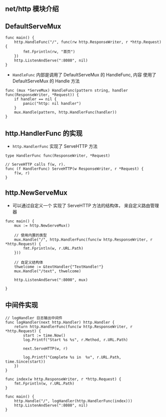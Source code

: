net/http 模块介绍
----

## DefaultServeMux  
```golang
func main() {
	http.HandleFunc("/", func(rw http.ResponseWriter, r *http.Request) {
		fmt.Fprintln(rw, "首页")
	})
	http.ListenAndServe(":8080", nil)
}
```
- `HandleFunc` 内部是调用了 DefaultServeMux  的 HandleFunc, 内容 使用了  DefaultServeMux 的 Handle 方法
```golang 
func (mux *ServeMux) HandleFunc(pattern string, handler func(ResponseWriter, *Request)) {
	if handler == nil {
		panic("http: nil handler")
	}
	mux.Handle(pattern, http.HandlerFunc(handler))
}
```




## http.HandlerFunc 的实现
- `http.HandlerFunc` 实现了 ServeHTTP 方法
```golang 
type HandlerFunc func(ResponseWriter, *Request)

// ServeHTTP calls f(w, r).
func (f HandlerFunc) ServeHTTP(w ResponseWriter, r *Request) {
	f(w, r)
}
```

## http.NewServeMux
- 可以通过自定义一个 实现了 ServeHTTP 方法的结构体， 来自定义路由管理器
```golang
func main() {
	mux := http.NewServeMux()

    // 使用内置的类型
	mux.Handle("/", http.HandlerFunc(func(w http.ResponseWriter, r *http.Request) {
		fmt.Fprintln(w, r.URL.Path)
	}))

    // 自定义结构体
	thwelcome := &textHandler{"TextHandle!"}
	mux.Handle("/text", thwelcome)

	http.ListenAndServe(":8000", mux)

}
```

## 中间件实现
```golang 
// logHandler 日志输出中间件
func logHandler(next http.Handler) http.Handler {
	return http.HandlerFunc(func(w http.ResponseWriter, r *http.Request) {
		start := time.Now()
		log.Printf("Start %s %s", r.Method, r.URL.Path)

		next.ServeHTTP(w, r)

		log.Printf("Complete %s in  %v", r.URL.Path, time.Since(start))
	})
}

func index(w http.ResponseWriter, r *http.Request) {
	fmt.Fprintln(w, r.URL.Path)
}

func main() {
	http.Handle("/", logHandler(http.HandlerFunc(index)))
	http.ListenAndServe(":8080", nil)
}
```
